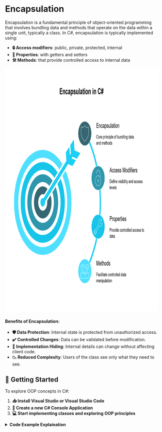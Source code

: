# Encapsulation
Encapsulation is a fundamental principle of object-oriented programming that involves bundling data and methods that operate on the data within a single unit, typically a class. In C#, encapsulation is typically implemented using:

- **🔒 Access modifiers**: public, private, protected, internal
- **🔧 Properties**: with getters and setters
- **🛠️ Methods**: that provide controlled access to internal data

<kbd>
  <img src="https://github.com/MinenhleNkosi/Master-Design-Patterns-SOLID-Principles-in-C-Sharp/blob/main/Images/1.png" height="800" width="1000" />
</kbd>

#### Benefits of Encapsulation:
- **🛡️ Data Protection**: Internal state is protected from unauthorized access.
- **✔️ Controlled Changes**: Data can be validated before modification.
- **🔐 Implementation Hiding**: Internal details can change without affecting client code.
- **📉 Reduced Complexity**: Users of the class see only what they need to see.

## 🚀 Getting Started

To explore OOP concepts in C#:
1. **📥 Install Visual Studio or Visual Studio Code**
2. **📂 Create a new C# Console Application**
3. **💻 Start implementing classes and exploring OOP principles**

<details>
<summary><strong>Code Example Explaination</strong></summary>
	
### Examination of Bad Practice in BadExample and Program.cs Files
- BadExample Class
Here is the BadExample class that is being used:
```cs
public class BadExample
{
    public decimal balance;
}
```

- In the Program.cs file, the usage of the BadExample class is as follows:
```cs
namespace Encapsulation;

public class Program
{
    public static void Main(string[] args)
    {
        BadExample badExampleBalance = new BadExample();
        badExampleBalance.balance = 100;
        Console.WriteLine(badExampleBalance.balance);
        Console.ReadLine();
    }
}
```
### Bad Practice Explanation
1. **Direct Access to Fields**: In the `BadExample` class, the `balance` field is declared as `public`. This allows any code outside of the `BadExample` class to directly access and modify the `balance` field. This is evident in the `Program.cs` file where `BadExampleBalance.balance` is directly set and accessed.
```cs
badExampleBalance.balance = 100;
Console.WriteLine(badExampleBalance.balance);
```

2. **Violation of Encapsulation Principle**: Encapsulation is a fundamental principle of object-oriented programming that promotes restricting direct access to some of an object's components. This principle helps to prevent unintended interference and misuse of the object's internal state. By making the `balance` field public, the `BadExample` class violates this principle, leading to potential issues such as:

- Lack of control over the values assigned to `balance`.
- Difficulty in adding validation or additional logic when the `balance` is modified.
- Increased risk of bugs and maintenance challenges.

### Improved Version Using Encapsulation
1. Let's create a GoodExample class and we're actually now going to make the `balance` field private so that it can't be accessed outside of this class. 
  ```cs
  private decimal _balance;
  ```

2. Next let's actually create a **Constructor** now so that we can set the initial `balance` of the bank account and we'll say `decimal` `balance`.
   ```cs
   public BankAccount(decimal balance)
   {
       _balance = balance;
   }
   ```

3. What we're going to do now is we're going to provide a method called `deposit` and then we can set the balance in here. Let's create a method called `deposit` and we pass this an `amount` that we want to deposit and then what we can do is we can check that if the `amount` that we're trying to deposit is negative then we can `throw an error` because it doesn't make any sense to deposit a negative `amount` of money. You don't deposit **-R50** into a bank account. You only deposit positive numbers so we can say if `amount <= 0` then we're going to throw a new argument exception and we will say that deposit amount must be positive so deposit `amount` must be positive okay so that is preventing now users of this class from depositing negative amounts of money.
   ```cs
   public void Deposit(decimal amount)
   {
       var results = amount <= 0 ? throw new ArgumentException("Deposit amount must be positive") : _balance += amount;
   }
   ```
   
That actually solves our issue of having a negative `balance` because we now can't have a negative balance when we deposit money, okay so what we can do now is just add the `amount` onto the balance so we can say `_balance += amount`.

4. So let's also create a method for *withdrawing* money from the bank account so currently we can *deposit* money but we also need to get money from the `account`. So let's create a `withdraw` method so we can say `public void Withdraw()`, and then we need to provide an `amount` that we want to withdraw now again we need to make sure that `balance` can't be negative and so we need to make sure we don't try to **withdraw** an amount greater than our `balance` so first of all we can check if the amount is less than zero so we can't **withdraw** a negative amount because that doesn't make any sense so we're going to say `if amount is less than or equal to zero`:
```cs
public void Withdraw(decimal amount)
{
  if (amount <= 0)
  {
      throw new ArgumentException("Withdrawal amount must be positive");
  }

  if (amount > balance)
  {
      throw new InvalidOperationException("Insufficient funds");
  }
  _balance -= amount;
}
```
 Then we're going to `throw` a `new argument exception` and we'll say withdrawal amount must be positive and we also need to check to see if the amount that we're trying to withdraw is greater than the amount that we have in the account because that shouldn't be possible so we're going to say `if amount is greater than the balance` then we can `throw invalid operation exception` and we can say insufficient funds.

5. Then we can just subtract the amount from the `_balance` so we can say `_balance -= amount` and it would also be nice to, for the user to be able to actually see what their balance is so let's provide a `getter` method so a `getter` method is just a method that essentially allows the user to see a `private` value of a `private` field so we can say `public decimal` and then by convention what you do is you just basically prefix get onto the name of the field that we're trying to get so we say get `balance` and we're just going to return the `balance`
```cs
public decimal GetBalance()
{
  return _balance;
}
```

6. So now let's take a look at how we would use this new GoodExample class where we have **encapsulated** the logic and the fields within this class and not made them available publicly to all users of this class.
```cs
public class GoodExample
{
    private decimal _balance;

    public BankAccount(decimal balance)
    {
        _balance = balance;
    }

    public decimal GetBalance()
    {
        return _balance;
    }

    public void Deposit(decimal amount)
    {
        if (amount <= 0)
        {
            throw new ArgumentException("Deposit amount must be positive");
        }
        _balance += amount;
    }


    public void Withdraw(decimal amount)
    {
      if (amount <= 0)
      {
          throw new ArgumentException("Withdrawal amount must be positive");
      }

      if (amount > balance)
      {
          throw new InvalidOperationException("Insufficient funds");
      }
      _balance -= amount;
    }
}
```

7. So we're going to first of all modify our `Program` class:
```cs
    public static void Main(string[] args)
    {
        #region Good Example
        //BadExample badExampleBalance = new BadExample();
        //badExampleBalance.balance = 100;
        //Console.WriteLine(badExampleBalance.balance);
        //Console.ReadLine();
        #endregion

        #region Good Example
        GoodExample goodExampleBalance = new GoodExample(500); //First we deposit 500
        Console.WriteLine(goodExampleBalance.GetBalance()); //Check the balance
        goodExampleBalance.Withdraw(200); //Then we Withdraw 200
        Console.WriteLine(goodExampleBalance.GetBalance()); //Check the balance
        Console.ReadLine();
        #endregion
    }
```
</details>
